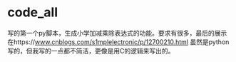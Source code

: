 # code_all
写的第一个py脚本，生成小学加减乘除表达式的功能。要求有很多，最后的展示在https://www.cnblogs.com/s1mplelectronic/p/12700210.html
虽然是python写的，但我写的一点都不简洁，更像是用C的逻辑来写出的。
